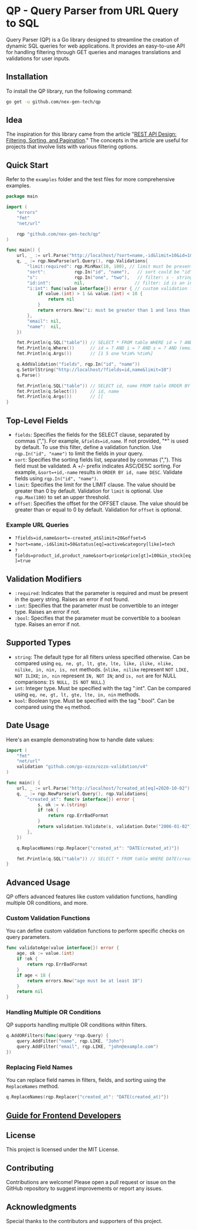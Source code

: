 # QP - Query Parser from URL Query to SQL

Query Parser (QP) is a Go library designed to streamline the creation of dynamic SQL queries for web applications. It provides an easy-to-use API for handling filtering through GET queries and manages translations and validations for user inputs.

## Installation

To install the QP library, run the following command:

```bash
go get -u github.com/nex-gen-tech/qp
```

## Idea

The inspiration for this library came from the article "[REST API Design: Filtering, Sorting, and Pagination](https://www.moesif.com/blog/technical/api-design/REST-API-Design-Filtering-Sorting-and-Pagination/)." The concepts in the article are useful for projects that involve lists with various filtering options.

## Quick Start

Refer to the `examples` folder and the test files for more comprehensive examples.

```go
package main

import (
	"errors"
	"fmt"
	"net/url"

	rqp "github.com/nex-gen-tech/qp"
)

func main() {
	url, _ := url.Parse("http://localhost/?sort=name,-id&limit=10&id=1&i[eq]=5&s[eq]=one&email[like]=*tim*|name[like]=*tim*")
	q, _ := rqp.NewParse(url.Query(), rqp.Validations{
		"limit:required": rqp.MinMax(10, 100), // limit must be present and between 10 and 100
		"sort":           rqp.In("id", "name"),   // sort could be "id" or "name"
		"s":              rqp.In("one", "two"),   // filter: s - string with equal comparison
		"id:int":         nil,                   // filter: id is an integer without additional validation
		"i:int": func(value interface{}) error { // custom validation function for "i"
			if value.(int) > 1 && value.(int) < 10 {
				return nil
			}
			return errors.New("i: must be greater than 1 and less than 10")
		},
		"email": nil,
		"name":  nil,
	})

	fmt.Println(q.SQL("table")) // SELECT * FROM table WHERE id = ? AND i = ? AND s = ? AND (email LIKE ? OR name LIKE ?) ORDER BY name, id DESC LIMIT 10
	fmt.Println(q.Where())      // id = ? AND i = ? AND s = ? AND (email LIKE ? OR name LIKE ?)
	fmt.Println(q.Args())       // [1 5 one %tim% %tim%]

	q.AddValidation("fields", rqp.In("id", "name"))
	q.SetUrlString("http://localhost/?fields=id,name&limit=10")
	q.Parse()

	fmt.Println(q.SQL("table")) // SELECT id, name FROM table ORDER BY id LIMIT 10
	fmt.Println(q.Select())     // id, name
	fmt.Println(q.Args())       // []
}
```

## Top-Level Fields

- `fields`: Specifies the fields for the SELECT clause, separated by commas (","). For example, `&fields=id,name`. If not provided, "*" is used by default. To use this filter, define a validation function. Use `rqp.In("id", "name")` to limit the fields in your query.
- `sort`: Specifies the sorting fields list, separated by commas (","). This field must be validated. A +/- prefix indicates ASC/DESC sorting. For example, `&sort=+id,-name` results in `ORDER BY id, name DESC`. Validate fields using `rqp.In("id", "name")`.
- `limit`: Specifies the limit for the LIMIT clause. The value should be greater than 0 by default. Validation for `limit` is optional. Use `rqp.Max(100)` to set an upper threshold.
- `offset`: Specifies the offset for the OFFSET clause. The value should be greater than or equal to 0 by default. Validation for `offset` is optional.

### Example URL Queries
- `?fields=id,name&sort=-created_at&limit=20&offset=5`
- `?sort=name,-id&limit=50&status[eq]=active&category[like]=tech`
- `?fields=product_id,product_name&sort=price&price[gt]=100&in_stock[eq]=true`

## Validation Modifiers

- `:required`: Indicates that the parameter is required and must be present in the query string. Raises an error if not found.
- `:int`: Specifies that the parameter must be convertible to an integer type. Raises an error if not.
- `:bool`: Specifies that the parameter must be convertible to a boolean type. Raises an error if not.

## Supported Types

- `string`: The default type for all filters unless specified otherwise. Can be compared using `eq, ne, gt, lt, gte, lte, like, ilike, nlike, nilike, in, nin, is, not` methods. (`nlike, nilike` represent `NOT LIKE, NOT ILIKE`; `in, nin` represent `IN, NOT IN`; and `is, not` are for NULL comparisons: `IS NULL, IS NOT NULL`.)
- `int`: Integer type. Must be specified with the tag ":int". Can be compared using `eq, ne, gt, lt, gte, lte, in, nin` methods.
- `bool`: Boolean type. Must be specified with the tag ":bool". Can be compared using the `eq` method.

## Date Usage

Here's an example demonstrating how to handle date values:

```go
import (
	"fmt"
	"net/url"
	validation "github.com/go-ozzo/ozzo-validation/v4"
)

func main() {
	url, _ := url.Parse("http://localhost/?created_at[eq]=2020-10-02")
	q, _ := rqp.NewParse(url.Query(), rqp.Validations{
		"created_at": func(v interface{}) error {
			s, ok := v.(string)
			if !ok {
				return rqp.ErrBadFormat
			}
			return validation.Validate(s, validation.Date("2006-01-02"))
		},
	})

	q.ReplaceNames(rqp.Replacer{"created_at": "DATE(created_at)"})

	fmt.Println(q.SQL("table")) // SELECT * FROM table WHERE DATE(created_at) = ?
}
```

## Advanced Usage

QP offers advanced features like custom validation functions, handling multiple OR conditions, and more.

### Custom Validation Functions

You can define custom validation functions to perform specific checks on query parameters.

```go
func validateAge(value interface{}) error {
	age, ok := value.(int)
	if !ok {
		return rqp.ErrBadFormat
	}
	if age < 18 {
		return errors.New("age must be at least 18")
	}
	return nil
}
```

### Handling Multiple OR Conditions

QP supports handling multiple OR conditions within filters.

```go
q.AddORFilters(func(query *rqp.Query) {
	query.AddFilter("name", rqp.LIKE, "John")
	query.AddFilter("email", rqp.LIKE, "john@example.com")
})
```

### Replacing Field Names

You can replace field names in filters, fields, and sorting using the `ReplaceNames` method.

```go
q.ReplaceNames(rqp.Replacer{"created_at": "DATE(created_at)"})
```
## **[Guide for Frontend Developers](./docs/frontend-guide.md)**


## License

This project is licensed under the MIT License.

## Contributing

Contributions are welcome! Please open a pull request or issue on the GitHub repository to suggest improvements or report any issues.

## Acknowledgments

Special thanks to the contributors and supporters of this project.
